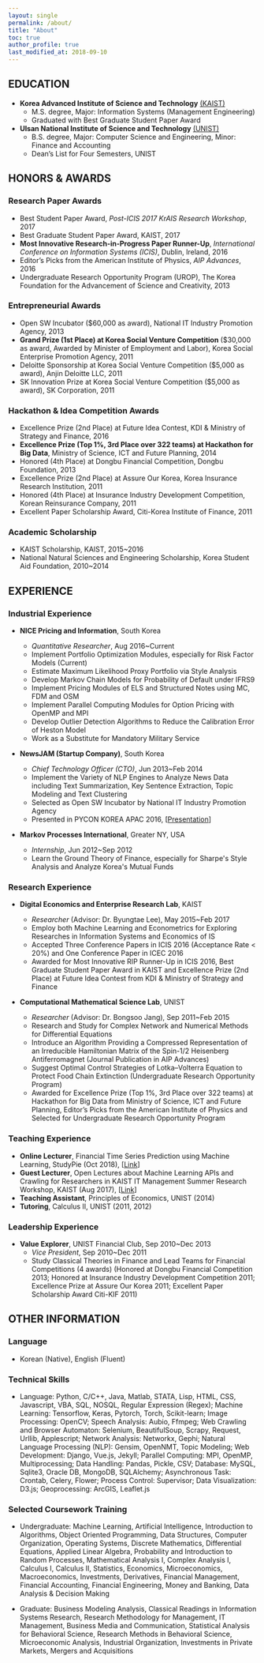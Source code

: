 ```yaml
---
layout: single
permalink: /about/
title: "About"
toc: true
author_profile: true
last_modified_at: 2018-09-10
---
```

## EDUCATION
- **Korea Advanced Institute of Science and Technology** [(KAIST)](http://bit.ly/2mqiWtg)
    - M.S. degree, Major: Information Systems (Management Engineering)
    - Graduated with Best Graduate Student Paper Award
- **Ulsan National Institute of Science and Technology** [(UNIST)](http://bit.ly/2L8GpxU)
    - B.S. degree, Major: Computer Science and Engineering, Minor: Finance and Accounting
    - Dean’s List for Four Semesters, UNIST

## HONORS & AWARDS
### Research Paper Awards
- Best Student Paper Award, *Post-ICIS 2017 KrAIS Research Workshop*, 2017
- Best Graduate Student Paper Award, KAIST, 2017
- **Most Innovative Research-in-Progress Paper Runner-Up**, *International Conference on Information Systems (ICIS)*, Dublin, Ireland, 2016
- Editor’s Picks from the American Institute of Physics, *AIP Advances*, 2016
- Undergraduate Research Opportunity Program (UROP), The Korea Foundation for the Advancement of Science and Creativity, 2013

### Entrepreneurial Awards
- Open SW Incubator ($60,000 as award), National IT Industry Promotion Agency, 2013
- **Grand Prize (1st Place) at Korea Social Venture Competition** ($30,000 as award, Awarded by Minister of Employment and Labor), Korea Social Enterprise Promotion Agency, 2011
- Deloitte Sponsorship at Korea Social Venture Competition ($5,000 as award), Anjin Deloitte LLC, 2011
- SK Innovation Prize at Korea Social Venture Competition ($5,000 as award), SK Corporation, 2011

### Hackathon & Idea Competition Awards
- Excellence Prize (2nd Place) at Future Idea Contest, KDI & Ministry of Strategy and Finance, 2016
- **Excellence Prize (Top 1%, 3rd Place over 322 teams) at Hackathon for Big Data**, Ministry of Science, ICT and Future Planning, 2014
- Honored (4th Place) at Dongbu Financial Competition, Dongbu Foundation, 2013
- Excellence Prize (2nd Place) at Assure Our Korea, Korea Insurance Research Institution, 2011
- Honored (4th Place) at Insurance Industry Development Competition, Korean Reinsurance Company, 2011
- Excellent Paper Scholarship Award, Citi-Korea Institute of Finance, 2011

### Academic Scholarship
- KAIST Scholarship, KAIST, 2015~2016
- National Natural Sciences and Engineering Scholarship, Korea Student Aid Foundation, 2010~2014

## EXPERIENCE
### Industrial Experience
- **NICE Pricing and Information**, South Korea
    - *Quantitative Researcher*, Aug 2016~Current
    - Implement Portfolio Optimization Modules, especially for Risk Factor Models (Current)
    - Estimate Maximum Likelihood Proxy Portfolio via Style Analysis 
    - Develop Markov Chain Models for Probability of Default under IFRS9
    - Implement Pricing Modules of ELS and Structured Notes using MC, FDM and OSM
    - Implement Parallel Computing Modules for Option Pricing with OpenMP and MPI
    - Develop Outlier Detection Algorithms to Reduce the Calibration Error of Heston Model
    - Work as a Substitute for Mandatory Military Service

- **NewsJAM (Startup Company)**, South Korea
    - *Chief Technology Officer (CTO)*, Jun 2013~Feb 2014
    - Implement the Variety of NLP Engines to Analyze News Data including Text Summarization, Key Sentence Extraction, Topic Modeling and Text Clustering
    - Selected as Open SW Incubator by National IT Industry Promotion Agency
    - Presented in PYCON KOREA APAC 2016, [[Presentation](http://bit.ly/2mroROR)]

- **Markov Processes International**, Greater NY, USA
    - *Internship*, Jun 2012~Sep 2012
    - Learn the Ground Theory of Finance, especially for Sharpe's Style Analysis and Analyze Korea's Mutual Funds

### Research Experience
- **Digital Economics and Enterprise Research Lab**, KAIST
    - *Researcher* (Advisor: Dr. Byungtae Lee), May 2015~Feb 2017
    - Employ both Machine Learning and Econometrics for Exploring Researches in Information Systems and Economics of IS 
    - Accepted Three Conference Papers in ICIS 2016 (Acceptance Rate < 20%) and One Conference Paper in ICEC 2016
    - Awarded for Most Innovative RIP Runner-Up in ICIS 2016, Best Graduate Student Paper Award in KAIST and Excellence Prize (2nd Place) at Future Idea Contest from KDI & Ministry of Strategy and Finance

- **Computational Mathematical Science Lab**, UNIST
    - *Researcher* (Advisor: Dr. Bongsoo Jang), Sep 2011~Feb 2015
    - Research and Study for Complex Network and Numerical Methods for Differential Equations
    - Introduce an Algorithm Providing a Compressed Representation of an Irreducible Hamiltonian Matrix of the Spin-1/2 Heisenberg Antiferromagnet (Journal Publication in AIP Advances)
    - Suggest Optimal Control Strategies of Lotka–Volterra Equation to Protect Food Chain Extinction (Undergraduate Research Opportunity Program)
    - Awarded for Excellence Prize (Top 1%, 3rd Place over 322 teams) at Hackathon for Big Data from Ministry of Science, ICT and Future Planning, Editor’s Picks from the American Institute of Physics and Selected for Undergraduate Research Opportunity Program
    
### Teaching Experience
- **Online Lecturer**, Financial Time Series Prediction using Machine Learning, StudyPie (Oct 2018), [[Link](https://studypie.co/)]
- **Guest Lecturer**, Open Lectures about Machine Learning APIs and Crawling for Researchers in KAIST IT Management Summer Research Workshop, KAIST (Aug 2017), [[Link](https://sites.google.com/view/kaist-mis-session2017)]
- **Teaching Assistant**, Principles of Economics, UNIST (2014)
- **Tutoring**, Calculus II, UNIST (2011, 2012)

### Leadership Experience
- **Value Explorer**, UNIST Financial Club, Sep 2010~Dec 2013
    - *Vice President*, Sep 2010~Dec 2011
    - Study Classical Theories in Finance and Lead Teams for Financial Competitions (4 awards) (Honored at Dongbu Financial Competition 2013; Honored at Insurance Industry Development Competition 2011; Excellence Prize at Assure Our Korea 2011; Excellent Paper Scholarship Award Citi-KIF 2011)

## OTHER INFORMATION
### Language
- Korean (Native), English (Fluent)

### Technical Skills
- Language: Python, C/C++, Java, Matlab, STATA, Lisp, HTML, CSS, Javascript, VBA, SQL, NOSQL, Regular Expression (Regex); Machine Learning: Tensorflow, Keras, Pytorch, Torch, Scikit-learn; Image Processing: OpenCV; Speech Analysis: Aubio, Ffmpeg; Web Crawling and Browser Automaton: Selenium, BeautifulSoup, Scrapy, Request, Urllib, Applescript; Network Analysis: Networkx, Gephi; Natural Language Processing (NLP): Gensim, OpenNMT, Topic Modeling; Web Development: Django, Vue.js, Jekyll; Parallel Computing: MPI, OpenMP, Multiprocessing; Data Handling: Pandas, Pickle, CSV; Database: MySQL, Sqlite3, Oracle DB, MongoDB, SQLAlchemy; Asynchronous Task: Crontab, Celery, Flower; Process Control: Supervisor; Data Visualization: D3.js; Geoprocessing: ArcGIS, Leaflet.js

### Selected Coursework Training
- Undergraduate: Machine Learning, Artificial Intelligence, Introduction to Algorithms, Object Oriented Programming, Data Structures, Computer Organization, Operating Systems, Discrete Mathematics, Differential Equations, Applied Linear Algebra, Probability and Introduction to Random Processes, Mathematical Analysis I, Complex Analysis I, Calculus I, Calculus II, Statistics, Economics, Microeconomics, Macroeconomics, Investments, Derivatives, Financial Management, Financial Accounting, Financial Engineering, Money and Banking, Data Analysis & Decision Making

- Graduate: Business Modeling Analysis, Classical Readings in Information Systems Research, Research Methodology for Management, IT Management, Business Media and Communication, Statistical Analysis for Behavioral Science, Research Methods in Behavioral Science, Microeconomic Analysis, Industrial Organization, Investments in Private Markets, Mergers and Acquisitions
